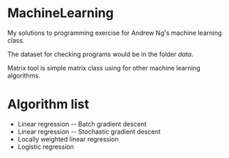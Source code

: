 MachineLearning
===============

My solutions to programming exercise for Andrew Ng's machine learning class.

The dataset for checking programs would be in the folder *data*.

Matrix tool is simple matrix class using for other machine learning algorithms.

Algorithm list
==============

* Linear regression -- Batch gradient descent
* Linear regression -- Stochastic gradient descent
* Locally weighted linear regression
* Logistic regression
